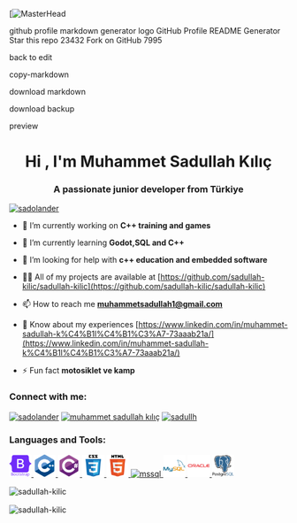 

 [![MasterHead](https://media.licdn.com/dms/image/v2/D4D16AQEdF0qEaXIu2Q/profile-displaybackgroundimage-shrink_350_1400/B4DZlIGQNsG8AY-/0/1757851223458?e=1760572800&v=beta&t=9js0Suv3g58glqpEKGP2EN2EhqFAK48kUFXqZoyPxok)


github profile markdown generator logo
GitHub Profile README Generator
Star this repo
23432
Fork on GitHub
7995

back to edit

copy-markdown

download markdown

download backup

preview
<h1 align="center">Hi , I'm Muhammet Sadullah Kılıç</h1>
<h3 align="center">A passionate junior developer from Türkiye</h3>

<p align="left"> <a href="https://twitter.com/sadolander" target="blank"><img src="https://img.shields.io/twitter/follow/sadolander?logo=twitter&style=for-the-badge" alt="sadolander" /></a> </p>

- 🔭 I’m currently working on **C++ training and games**

- 🌱 I’m currently learning **Godot,SQL and C++**

- 🤝 I’m looking for help with **c++ education and embedded software**

- 👨‍💻 All of my projects are available at [https://github.com/sadullah-kilic/sadullah-kilic](https://github.com/sadullah-kilic/sadullah-kilic)

- 📫 How to reach me **muhammetsadullah1@gmail.com**

- 📄 Know about my experiences [https://www.linkedin.com/in/muhammet-sadullah-k%C4%B1l%C4%B1%C3%A7-73aaab21a/](https://www.linkedin.com/in/muhammet-sadullah-k%C4%B1l%C4%B1%C3%A7-73aaab21a/)

- ⚡ Fun fact **motosiklet ve kamp**

<h3 align="left">Connect with me:</h3>
<p align="left">
<a href="https://twitter.com/sadolander" target="blank"><img align="center" src="https://raw.githubusercontent.com/rahuldkjain/github-profile-readme-generator/master/src/images/icons/Social/twitter.svg" alt="sadolander" height="30" width="40" /></a>
<a href="https://linkedin.com/in/muhammet sadullah kılıç" target="blank"><img align="center" src="https://raw.githubusercontent.com/rahuldkjain/github-profile-readme-generator/master/src/images/icons/Social/linked-in-alt.svg" alt="muhammet sadullah kılıç" height="30" width="40" /></a>
<a href="https://instagram.com/sadullh" target="blank"><img align="center" src="https://raw.githubusercontent.com/rahuldkjain/github-profile-readme-generator/master/src/images/icons/Social/instagram.svg" alt="sadullh" height="30" width="40" /></a>
</p>

<h3 align="left">Languages and Tools:</h3>
<p align="left"> <a href="https://getbootstrap.com" target="_blank" rel="noreferrer"> <img src="https://raw.githubusercontent.com/devicons/devicon/master/icons/bootstrap/bootstrap-plain-wordmark.svg" alt="bootstrap" width="40" height="40"/> </a> <a href="https://www.w3schools.com/cpp/" target="_blank" rel="noreferrer"> <img src="https://raw.githubusercontent.com/devicons/devicon/master/icons/cplusplus/cplusplus-original.svg" alt="cplusplus" width="40" height="40"/> </a> <a href="https://www.w3schools.com/cs/" target="_blank" rel="noreferrer"> <img src="https://raw.githubusercontent.com/devicons/devicon/master/icons/csharp/csharp-original.svg" alt="csharp" width="40" height="40"/> </a> <a href="https://www.w3schools.com/css/" target="_blank" rel="noreferrer"> <img src="https://raw.githubusercontent.com/devicons/devicon/master/icons/css3/css3-original-wordmark.svg" alt="css3" width="40" height="40"/> </a> <a href="https://www.w3.org/html/" target="_blank" rel="noreferrer"> <img src="https://raw.githubusercontent.com/devicons/devicon/master/icons/html5/html5-original-wordmark.svg" alt="html5" width="40" height="40"/> </a> <a href="https://www.microsoft.com/en-us/sql-server" target="_blank" rel="noreferrer"> <img src="https://www.svgrepo.com/show/303229/microsoft-sql-server-logo.svg" alt="mssql" width="40" height="40"/> </a> <a href="https://www.mysql.com/" target="_blank" rel="noreferrer"> <img src="https://raw.githubusercontent.com/devicons/devicon/master/icons/mysql/mysql-original-wordmark.svg" alt="mysql" width="40" height="40"/> </a> <a href="https://www.oracle.com/" target="_blank" rel="noreferrer"> <img src="https://raw.githubusercontent.com/devicons/devicon/master/icons/oracle/oracle-original.svg" alt="oracle" width="40" height="40"/> </a> <a href="https://www.postgresql.org" target="_blank" rel="noreferrer"> <img src="https://raw.githubusercontent.com/devicons/devicon/master/icons/postgresql/postgresql-original-wordmark.svg" alt="postgresql" width="40" height="40"/> </a> </p>

<p><img align="center" src="https://github-readme-stats.vercel.app/api/top-langs?username=sadullah-kilic&show_icons=true&locale=en&layout=compact" alt="sadullah-kilic" /></p>

<p><img align="center" src="https://github-readme-streak-stats.herokuapp.com/?user=sadullah-kilic&" alt="sadullah-kilic" /></p>


